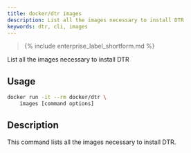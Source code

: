 ```yaml
---
title: docker/dtr images
description: List all the images necessary to install DTR
keywords: dtr, cli, images
---
```


>{% include enterprise_label_shortform.md %}

List all the images necessary to install DTR

## Usage

```bash
docker run -it --rm docker/dtr \
    images [command options]
```

## Description


This command lists all the images necessary to install DTR.



